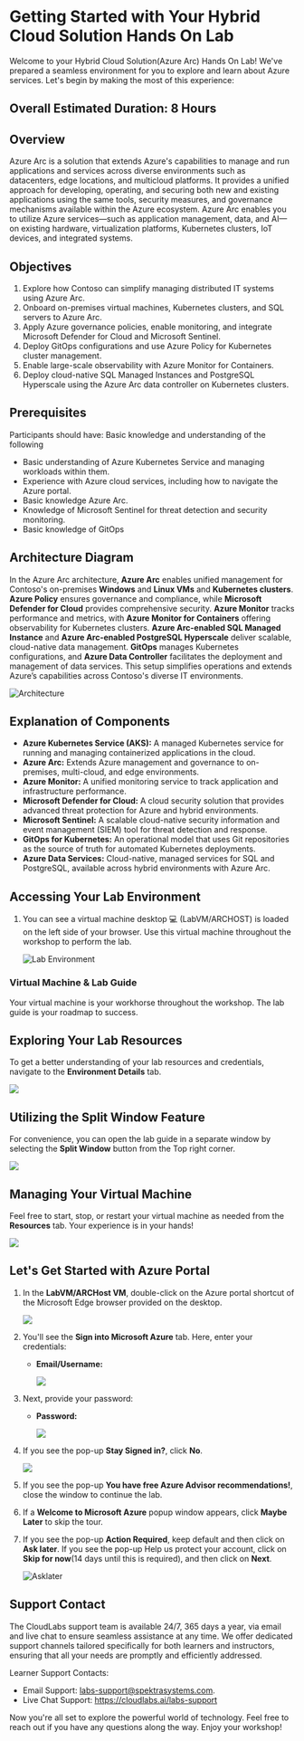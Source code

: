 # **Getting Started with Your  Hybrid Cloud Solution Hands On Lab**
 
Welcome to your Hybrid Cloud Solution(Azure Arc) Hands On Lab! We've prepared a seamless environment for you to explore and learn about Azure services. Let's begin by making the most of this experience:

## Overall Estimated Duration: 8 Hours

## Overview

Azure Arc is a solution that extends Azure's capabilities to manage and run applications and services across diverse environments such as datacenters, edge locations, and multicloud platforms. It provides a unified approach for developing, operating, and securing both new and existing applications using the same tools, security measures, and governance mechanisms available within the Azure ecosystem. Azure Arc enables you to utilize Azure services—such as application management, data, and AI—on existing hardware, virtualization platforms, Kubernetes clusters, IoT devices, and integrated systems.

## Objectives

1. Explore how Contoso can simplify managing distributed IT systems using Azure Arc.
1. Onboard on-premises virtual machines, Kubernetes clusters, and SQL servers to Azure Arc.
1. Apply Azure governance policies, enable monitoring, and integrate Microsoft Defender for Cloud and Microsoft Sentinel.
1. Deploy GitOps configurations and use Azure Policy for Kubernetes cluster management.
1. Enable large-scale observability with Azure Monitor for Containers. 
1. Deploy cloud-native SQL Managed Instances and PostgreSQL Hyperscale using the Azure Arc data controller on Kubernetes clusters.

## Prerequisites

Participants should have: Basic knowledge and understanding of the following

- Basic understanding of Azure Kubernetes Service and managing workloads within them.
- Experience with Azure cloud services, including how to navigate the Azure portal.
- Basic knowledge Azure Arc.
- Knowledge of Microsoft Sentinel for threat detection and security monitoring.
- Basic knowledge of GitOps 
  
## Architecture Diagram

In the Azure Arc architecture, **Azure Arc** enables unified management for Contoso's on-premises **Windows** and **Linux VMs** and **Kubernetes clusters**. **Azure Policy** ensures governance and compliance, while **Microsoft Defender for Cloud** provides comprehensive security. **Azure Monitor** tracks performance and metrics, with **Azure Monitor for Containers** offering observability for Kubernetes clusters. **Azure Arc-enabled SQL Managed Instance** and **Azure Arc-enabled PostgreSQL Hyperscale** deliver scalable, cloud-native data management. **GitOps** manages Kubernetes configurations, and **Azure Data Controller** facilitates the deployment and management of data services. This setup simplifies operations and extends Azure’s capabilities across Contoso's diverse IT environments.

![Architecture](.././media/archi(1).png)

## Explanation of Components

- **Azure Kubernetes Service (AKS):** A managed Kubernetes service for running and managing containerized applications in the cloud.
- **Azure Arc:** Extends Azure management and governance to on-premises, multi-cloud, and edge environments.
- **Azure Monitor:** A unified monitoring service to track application and infrastructure performance.
- **Microsoft Defender for Cloud:** A cloud security solution that provides advanced threat protection for Azure and hybrid environments.
- **Microsoft Sentinel:** A scalable cloud-native security information and event management (SIEM) tool for threat detection and response.
- **GitOps for Kubernetes:** An operational model that uses Git repositories as the source of truth for automated Kubernetes deployments.
- **Azure Data Services:** Cloud-native, managed services for SQL and PostgreSQL, available across hybrid environments with Azure Arc.


## Accessing Your Lab Environment
 
1. You can see a virtual machine desktop 💻 (LabVM/ARCHOST) is loaded on the left side of your browser. Use this virtual machine throughout the workshop to perform the lab.

    ![](.././media/GS14.png "Lab Environment")

### Virtual Machine & Lab Guide
 
Your virtual machine is your workhorse throughout the workshop. The lab guide is your roadmap to success.
 
## Exploring Your Lab Resources
 
To get a better understanding of your lab resources and credentials, navigate to the **Environment Details** tab.

   ![](.././media/15-05-2024.png)
 
## Utilizing the Split Window Feature
 
For convenience, you can open the lab guide in a separate window by selecting the **Split Window** button from the Top right corner.
 
   ![](.././media/GS8.png)
 
## Managing Your Virtual Machine
 
Feel free to start, stop, or restart your virtual machine as needed from the **Resources** tab. Your experience is in your hands!
 
  ![](.././media/15-05-2024(1).png)

## Let's Get Started with Azure Portal
 
1. In the **LabVM/ARCHost VM**, double-click on the Azure portal shortcut of the Microsoft Edge browser provided on the desktop.
 
    ![](.././media/GS1.png)
 
2. You'll see the **Sign into Microsoft Azure** tab. Here, enter your credentials:
 
   - **Email/Username:** <inject key="AzureAdUserEmail"></inject>
 
      ![](.././media/GS2.png)
 
3. Next, provide your password:
 
   - **Password:** <inject key="AzureAdUserPassword"></inject>
 
      ![](.././media/GS3.png)
 
4. If you see the pop-up **Stay Signed in?**, click **No**.

   ![](.././media/GS9.png)

5. If you see the pop-up **You have free Azure Advisor recommendations!**, close the window to continue the lab.

6. If a **Welcome to Microsoft Azure** popup window appears, click **Maybe Later** to skip the tour.

1. If you see the pop-up **Action Required**, keep default and then click on **Ask later**. If you see the pop-up Help us protect your account, click on **Skip for now**(14 days until this is required), and then click on **Next**.

   ![Asklater](.././media/asklater.png)

## Support Contact
The CloudLabs support team is available 24/7, 365 days a year, via email and live chat to ensure seamless assistance at any time. We offer dedicated support channels tailored specifically for both learners and instructors, ensuring that all your needs are promptly and efficiently addressed.

Learner Support Contacts:

   - Email Support: labs-support@spektrasystems.com.
   - Live Chat Support: https://cloudlabs.ai/labs-support
   
Now you're all set to explore the powerful world of technology. Feel free to reach out if you have any questions along the way. Enjoy your workshop! 
